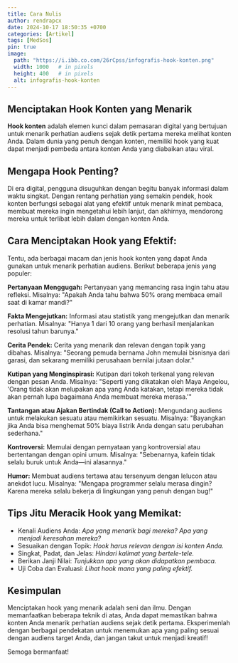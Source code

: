 ```yaml
---
title: Cara Nulis
author: rendrapcx
date: 2024-10-17 18:50:35 +0700
categories: [Artikel]
tags: [MedSos]
pin: true
image:
  path: "https://i.ibb.co.com/26rCpss/infografis-hook-konten.png"
  width: 1000   # in pixels
  height: 400   # in pixels
  alt: infografis-hook-konten
---
```


## Menciptakan Hook Konten yang Menarik

**Hook konten** adalah elemen kunci dalam pemasaran digital yang bertujuan untuk menarik perhatian audiens sejak detik pertama mereka melihat konten Anda. Dalam dunia yang penuh dengan konten, memiliki hook yang kuat dapat menjadi pembeda antara konten Anda yang diabaikan atau viral.

## Mengapa Hook Penting?

Di era digital, pengguna disuguhkan dengan begitu banyak informasi dalam waktu singkat. Dengan rentang perhatian yang semakin pendek, hook konten berfungsi sebagai alat yang efektif untuk menarik minat pembaca, membuat mereka ingin mengetahui lebih lanjut, dan akhirnya, mendorong mereka untuk terlibat lebih dalam dengan konten Anda.

## Cara Menciptakan Hook yang Efektif:

Tentu, ada berbagai macam dan jenis hook konten yang dapat Anda gunakan untuk menarik perhatian audiens. Berikut beberapa jenis yang populer:

**Pertanyaan Menggugah:** Pertanyaan yang memancing rasa ingin tahu atau refleksi. Misalnya: "Apakah Anda tahu bahwa 50% orang membaca email saat di kamar mandi?"

**Fakta Mengejutkan:** Informasi atau statistik yang mengejutkan dan menarik perhatian. Misalnya: "Hanya 1 dari 10 orang yang berhasil menjalankan resolusi tahun barunya."

**Cerita Pendek:** Cerita yang menarik dan relevan dengan topik yang dibahas. Misalnya: "Seorang pemuda bernama John memulai bisnisnya dari garasi, dan sekarang memiliki perusahaan bernilai jutaan dolar."

**Kutipan yang Menginspirasi:** Kutipan dari tokoh terkenal yang relevan dengan pesan Anda. Misalnya: "Seperti yang dikatakan oleh Maya Angelou, 'Orang tidak akan melupakan apa yang Anda katakan, tetapi mereka tidak akan pernah lupa bagaimana Anda membuat mereka merasa.'"

**Tantangan atau Ajakan Bertindak (Call to Action):** Mengundang audiens untuk melakukan sesuatu atau memikirkan sesuatu. Misalnya: "Bayangkan jika Anda bisa menghemat 50% biaya listrik Anda dengan satu perubahan sederhana."

**Kontroversi:** Memulai dengan pernyataan yang kontroversial atau bertentangan dengan opini umum. Misalnya: "Sebenarnya, kafein tidak selalu buruk untuk Anda—ini alasannya."

**Humor:** Membuat audiens tertawa atau tersenyum dengan lelucon atau anekdot lucu. Misalnya: "Mengapa programmer selalu merasa dingin? Karena mereka selalu bekerja di lingkungan yang penuh dengan bug!"

## Tips Jitu Meracik Hook yang Memikat:

- Kenali Audiens Anda: *Apa yang menarik bagi mereka? Apa yang menjadi keresahan mereka?*
- Sesuaikan dengan Topik: *Hook harus relevan dengan isi konten Anda.*
- Singkat, Padat, dan Jelas: *Hindari kalimat yang bertele-tele.*
- Berikan Janji Nilai: *Tunjukkan apa yang akan didapatkan pembaca.*
- Uji Coba dan Evaluasi: *Lihat hook mana yang paling efektif.*

## Kesimpulan

Menciptakan hook yang menarik adalah seni dan ilmu. Dengan memanfaatkan beberapa teknik di atas, Anda dapat memastikan bahwa konten Anda menarik perhatian audiens sejak detik pertama. Eksperimenlah dengan berbagai pendekatan untuk menemukan apa yang paling sesuai dengan audiens target Anda, dan jangan takut untuk menjadi kreatif!

Semoga bermanfaat!